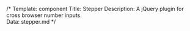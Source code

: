 /* 
Template: component 
Title: Stepper 
Description: A jQuery plugin for cross browser number inputs.  
Data: stepper.md 
*/
